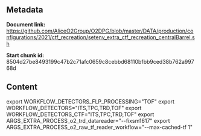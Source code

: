 ## Metadata

**Document link:** https://github.com/AliceO2Group/O2DPG/blob/master/DATA/production/configurations/2021/ctf_recreation/setenv_extra_ctf_recreation_centralBarrel.sh

**Start chunk id:** 8504d27be8493199c47b2c71afc0659c8cebbd68110bfbb9ced38b762a99768d

## Content

export WORKFLOW_DETECTORS_FLP_PROCESSING="TOF"
export WORKFLOW_DETECTORS="ITS,TPC,TRD,TOF" 
export WORKFLOW_DETECTORS_CTF="ITS,TPC,TRD,TOF" 
export ARGS_EXTRA_PROCESS_o2_trd_datareader="--fixsm1617"
export ARGS_EXTRA_PROCESS_o2_raw_tf_reader_workflow="--max-cached-tf 1"